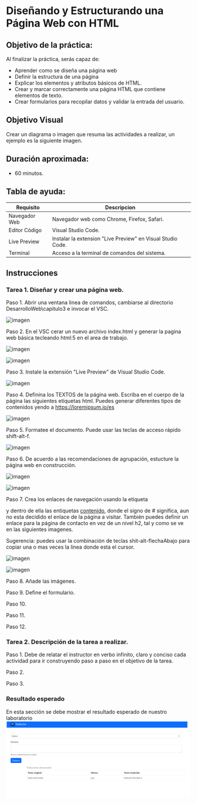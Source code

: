 # Diseñando y Estructurando una Página Web con HTML

## Objetivo de la práctica:
Al finalizar la práctica, serás capaz de:
- Aprender como se diseña una página web
- Definir la estructura de una página
- Explicar los elementos y atributos básicos de HTML.
- Crear y marcar correctamente una página HTML que contiene elementos de texto.
- Crear formularios para recopilar datos y validar la entrada del usuario.

## Objetivo Visual 
Crear un diagrama o imagen que resuma las actividades a realizar, un ejemplo es la siguiente imagen. 

## Duración aproximada:
- 60 minutos.

## Tabla de ayuda:
| Requisito | Descripcion|
| --- | --- |
| Navegador Web | Navegador web como Chrome, Firefox, Safari. |
| Editor Código | Visual Studio Code. |
| Live Preview | Instalar la extension "Live Preview" en Visual Studio Code. |
| Terminal | Acceso a la terminal de comandos del sistema. |

## Instrucciones 

### Tarea 1. Diseñar y crear una página web.
Paso 1. Abrir una ventana linea de comandos, cambiarse al directorio DesarrolloWeb\capitulo3 e invocar el VSC.

![imagen](invocar_vsc.png)

Paso 2. En el VSC cerar un nuevo archivo index.html y generar la pagina web básica tecleando html:5 en el area de trabajo.

![imagen](crear_html5_index.png)

![imagen](html5_index.png)

Paso 3. Instale la extensión "Live Preview" de Visual Studio Code.

![imagen](instalar_Live_Preview.png)

Paso 4. Definina los TEXTOS de la página web. Escriba en el cuerpo de la página las siguientes etiquetas html.
        Puedes generar diferentes tipos de contenidos yendo a https://loremipsum.io/es

![imagen](agregar_texto.png)  

Paso 5. Formatee el documento. Puede usar las teclas de acceso rápido shift-alt-f.

![imagen](formatear.png)

Paso 6. De acuerdo a las recomendaciones de agrupación, estucture la página web en construcción.

![imagen](solo_estructura.png)

![imagen](estructura_html.png)

Paso 7. Crea los enlaces de navegación usando la etiqueta <nav></nav> y dentro de ella las entiquetas <a href="#">contenido<a/>, donde el signo de # significa, aun no esta decidido el enlace de la página a visitar. También puedes definir un enlace para la página de contacto en vez de un nivel h2, tal y como se ve en las siguientes imagenes.

Sugerencia:  puedes usar la combinación de teclas shit-alt-flechaAbajo para copiar una o mas veces la linea donde esta el cursor.

![imagen](enlaces_1.png)

![imagen](enlaces_2.png)

Paso 8. Añade las imágenes.

Paso 9. Define el formulario.

Paso 10.

Paso 11. 

Paso 12.

### Tarea 2. Descripción de la tarea a realizar.
Paso 1. Debe de relatar el instructor en verbo infinito, claro y conciso cada actividad para ir construyendo paso a paso en el objetivo de la tarea.

Paso 2. <!-- Añadir instrucción -->

Paso 3. <!-- Añadir instrucción -->

### Resultado esperado
En esta sección se debe mostrar el resultado esperado de nuestro laboratorio
![imagen resultado](../images/img3.png)
